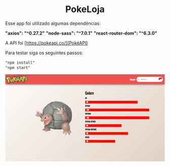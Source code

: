 <h1 align="center"> PokeLoja </h1>

Esse app foi utilizado algumas dependências:

**"axios": "^0.27.2"**
**"node-sass": "^7.0.1"**
**"react-router-dom": "^6.3.0"**

A API foi [https://pokeapi.co/](PokéAPI)

Para testar siga os seguintes passos:

    "npm install"
    "npm start"

<img src="./indexPokeloja.png" alt="My cool logo"/>